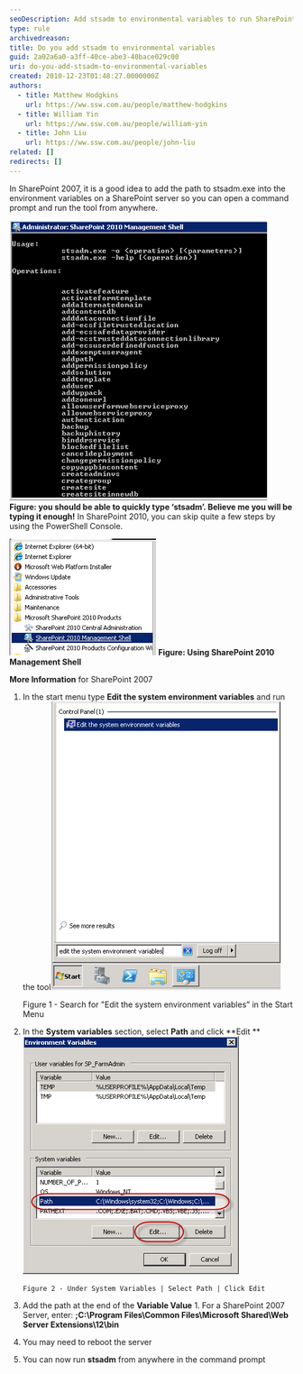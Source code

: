 ```yaml
---
seoDescription: Add stsadm to environmental variables to run SharePoint tools from anywhere
type: rule
archivedreason:
title: Do you add stsadm to environmental variables
guid: 2a02a6a0-a3ff-40ce-abe3-40bace029c00
uri: do-you-add-stsadm-to-environmental-variables
created: 2010-12-23T01:48:27.0000000Z
authors:
  - title: Matthew Hodgkins
    url: https://ww.ssw.com.au/people/matthew-hodgkins
  - title: William Yin
    url: https://ww.ssw.com.au/people/william-yin
  - title: John Liu
    url: https://ww.ssw.com.au/people/john-liu
related: []
redirects: []
---
```


In SharePoint 2007, it is a good idea to add the path to stsadm.exe into the environment variables on a SharePoint server so you can open a command prompt and run the tool from anywhere.

![](stsadm.png)
**Figure: you should be able to quickly type ‘stsadm’. Believe me you will be typing it enough!** In SharePoint 2010, you can skip quite a few steps by using the PowerShell Console.

![](SP2010PowerShell.png)
**Figure: Using SharePoint 2010 Management Shell**

<!--endintro-->

**More Information** for SharePoint 2007

1.  In the start menu type **Edit the system environment variables** and run the tool![](EnvVariables.png)

    Figure 1 - Search for "Edit the system environment variables” in the Start Menu

2.  In the **System variables** section, select **Path** and click **Edit
    ** ![](EnvVariables2.png)

        Figure 2 - Under System Variables | Select Path | Click Edit

3.  Add the path at the end of the **Variable Value** 1. For a SharePoint 2007 Server, enter:
    **;C:\Program Files\Common Files\Microsoft Shared\Web Server Extensions\12\bin**
4.  You may need to reboot the server
5.  You can now run **stsadm** from anywhere in the command prompt
